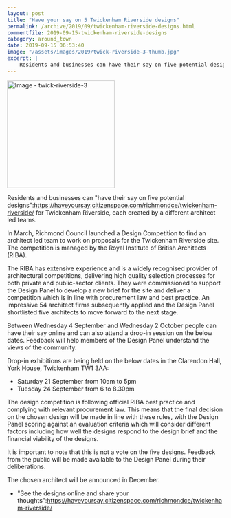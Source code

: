 ```yaml
---
layout: post
title: "Have your say on 5 Twickenham Riverside designs"
permalink: /archive/2019/09/twickenham-riverside-designs.html
commentfile: 2019-09-15-twickenham-riverside-designs
category: around_town
date: 2019-09-15 06:53:40
image: "/assets/images/2019/twick-riverside-3-thumb.jpg"
excerpt: |
    Residents and businesses can have their say on five potential designs for Twickenham Riverside later this week, each created by a different architect led teams.
---
```

<a href="/assets/images/2019/twick-riverside-3.jpg" title="Click for a larger image"><img src="/assets/images/2019/twick-riverside-3-thumb.jpg" width="250" alt="Image - twick-riverside-3"  class="photo right"/></a>

Residents and businesses can "have their say on five potential designs":https://haveyoursay.citizenspace.com/richmondce/twickenham-riverside/ for Twickenham Riverside, each created by a different architect led teams.

In March, Richmond Council launched a Design Competition to find an architect led team to work on proposals for the Twickenham Riverside site. The competition is managed by the Royal Institute of British Architects (RIBA).

The RIBA has extensive experience and is a widely recognised provider of architectural competitions, delivering high quality selection processes for both private and public-sector clients. They were commissioned to support the Design Panel to develop a new brief for the site and deliver a competition which is in line with procurement law and best practice. An impressive 54 architect firms subsequently applied and the Design Panel shortlisted five architects to move forward to the next stage.

Between Wednesday 4 September and Wednesday 2 October people can have their say online and can also attend a drop-in session on the below dates. Feedback will help members of the Design Panel understand the views of the community.

Drop-in exhibitions are being held on the below dates in the Clarendon Hall, York House, Twickenham TW1 3AA:

- Saturday 21 September from 10am to 5pm
- Tuesday 24 September from 6 to 8.30pm

The design competition is following official RIBA best practice and complying with relevant procurement law. This means that the final decision on the chosen design will be made in line with these rules, with the Design Panel scoring against an evaluation criteria which will consider different factors including how well the designs respond to the design brief and the financial viability of the designs.

It is important to note that this is not a vote on the five designs. Feedback from the public will be made available to the Design Panel during their deliberations.

The chosen architect will be announced in December.

- "See the designs online and share your thoughts":https://haveyoursay.citizenspace.com/richmondce/twickenham-riverside/
